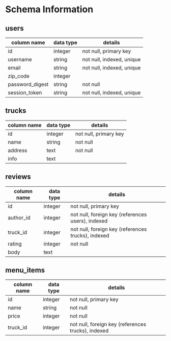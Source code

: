 # Schema Information

## users
column name     | data type | details
----------------|-----------|-----------------------
id              | integer   | not null, primary key
username        | string    | not null, indexed, unique
email           | string    | not null, indexed, unique
zip_code        | integer   |
password_digest | string    | not null
session_token   | string    | not null, indexed, unique

## trucks
column name | data type | details
------------|-----------|-----------------------
id          | integer   | not null, primary key
name        | string    | not null
address     | text      | not null
info        | text      |

## reviews
column name | data type | details
------------|-----------|-----------------------
id          | integer   | not null, primary key
author_id   | integer   | not null, foreign key (references users), indexed
truck_id    | integer   | not null, foreign key (references trucks), indexed
rating      | integer   | not null
body        | text      |

## menu_items
column name | data type | details
------------|-----------|-----------------------
id          | integer   | not null, primary key
name        | string    | not null
price       | integer   | not null
truck_id    | integer   | not null, foreign key (references trucks), indexed
